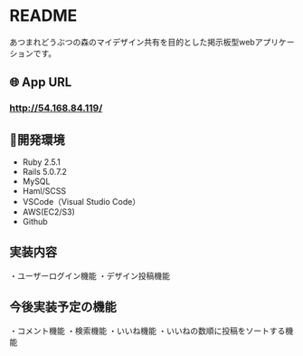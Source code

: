 # README

  あつまれどうぶつの森のマイデザイン共有を目的とした掲示板型webアプリケーションです。

## 🌐 App URL
### http://54.168.84.119/

## 🔨開発環境
- Ruby 2.5.1
- Rails 5.0.7.2
- MySQL
- Haml/SCSS
- VSCode（Visual Studio Code）
- AWS(EC2/S3)
- Github

## 実装内容
・ユーザーログイン機能
・デザイン投稿機能

## 今後実装予定の機能
・コメント機能
・検索機能
・いいね機能
・いいねの数順に投稿をソートする機能